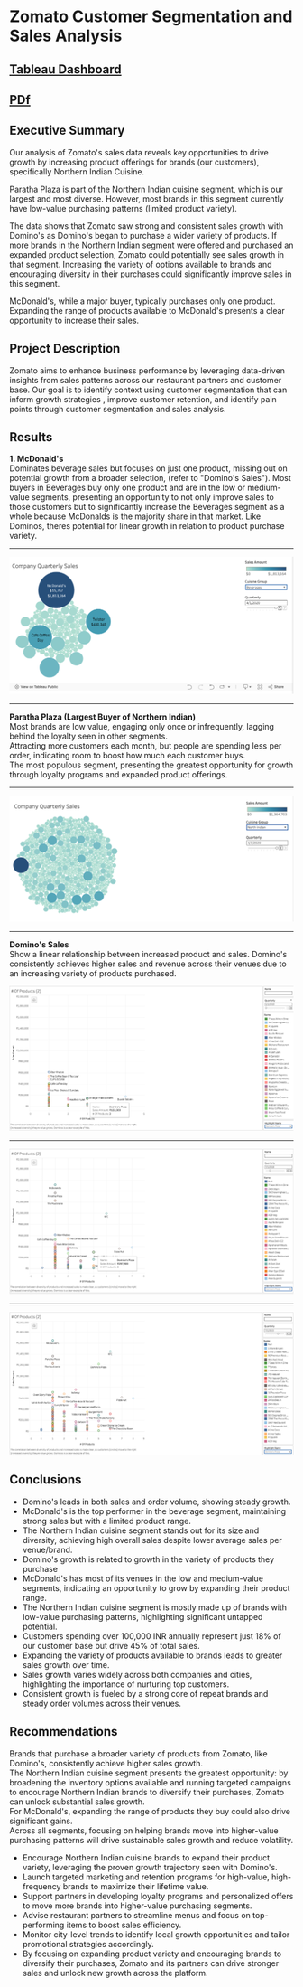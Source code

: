 # Zomato Customer Segmentation and Sales Analysis

[Tableau Dashboard](https://public.tableau.com/views/ZomatoCustomerSegmentationandSalesAnalysis/Story1?:language=en-US&:sid=&:redirect=auth&:display_count=n&:origin=viz_share_link)
---
[PDf](https://github.com/cullenmccutcheon/Data-Projects-TripleTen/blob/main/Tableau%20Zomato%20Customer%20Segmentation%20and%20Sales%20Analysis/Zomato%20Customer%20Segmentation%20and%20Sales%20Analysis%20FINAL%20(1).pdf)
---
## Executive Summary

Our analysis of Zomato's sales data reveals key opportunities to drive growth by increasing product offerings for brands (our customers), specifically Northern Indian Cuisine.

Paratha Plaza is part of the Northern Indian cuisine segment, which is our largest and most diverse. However, most brands in this segment currently have low-value purchasing patterns (limited product variety).

The data shows that Zomato saw strong and consistent sales growth with Domino's as Domino's began to purchase a wider variety of products. If more brands in the Northern Indian segment were offered and purchased an expanded product selection, Zomato could potentially see sales growth in that segment. Increasing the variety of options available to brands and encouraging diversity in their purchases could significantly improve sales in this segment.

McDonald's, while a major buyer, typically purchases only one product. Expanding the range of products available to McDonald's presents a clear opportunity to increase their sales.



## Project Description

Zomato aims to enhance business performance by leveraging data-driven insights from sales patterns across our restaurant partners and customer base. Our goal is to identify context using customer segmentation that can inform growth strategies , improve customer retention, and identify pain points through customer segmentation and sales analysis.

## Results

**1. McDonald's**  
Dominates beverage sales but focuses on just one product, missing out on potential growth from a broader selection, (refer to "Domino's Sales").
Most buyers in Beverages buy only one product and are in the low or medium-value segments, presenting an opportunity 
to not only improve sales to those customers but to significantly increase the Beverages segment as a whole because McDonalds
is the majority share in that market. Like Dominos, theres potential for linear growth in relation to product purchase variety.

---

![Logo](McDonaldsBubble.png)


---
**Paratha Plaza (Largest Buyer of Northern Indian)**  
Most brands are low value, engaging only once or infrequently, lagging behind the loyalty seen in other segments.  
Attracting more customers each month, but people are spending less per order, indicating room to boost how much each customer buys.  
The most populous segment, presenting the greatest opportunity for growth through loyalty programs and expanded product offerings.

---
![Logo](NorthernIndian.png)

---
**Domino's Sales**  
Show a linear relationship between increased product and sales. Domino's consistently achieves higher sales and revenue across their 
venues due to an increasing variety of products purchased.

![Logo](Dominos1.png)

---
![Logo](Dominos2.png)

---
![Logo](Dominos3.png)


## Conclusions

- Domino's leads in both sales and order volume, showing steady growth.  
- McDonald's is the top performer in the beverage segment, maintaining strong sales but with a limited product range.  
- The Northern Indian cuisine segment stands out for its size and diversity, achieving high overall sales despite lower average sales per venue/brand.
- Domino's growth is related to growth in the variety of products they purchase 
- McDonald's has most of its venues in the low and medium-value segments, indicating an opportunity to grow by expanding their product range.  
- The Northern Indian cuisine segment is mostly made up of brands with low-value purchasing patterns, highlighting significant untapped potential.
- Customers spending over 100,000 INR annually represent just 18% of our customer base but drive 45% of total sales.
- Expanding the variety of products available to brands leads to greater sales growth over time.
- Sales growth varies widely across both companies and cities, highlighting the importance of nurturing top customers.
- Consistent growth is fueled by a strong core of repeat brands and steady order volumes across their venues.
  

## Recommendations

Brands that purchase a broader variety of products from Zomato, like Domino's, consistently achieve higher sales growth.  
The Northern Indian cuisine segment presents the greatest opportunity: by broadening the inventory options available and running targeted campaigns to encourage Northern Indian brands to diversify their purchases, Zomato can unlock substantial sales growth.  
For McDonald's, expanding the range of products they buy could also drive significant gains.  
Across all segments, focusing on helping brands move into higher-value purchasing patterns will drive sustainable sales growth and reduce volatility.
- Encourage Northern Indian cuisine brands to expand their product variety, leveraging the proven growth trajectory seen with Domino's.
- Launch targeted marketing and retention programs for high-value, high-frequency brands to maximize their lifetime value.
- Support partners in developing loyalty programs and personalized offers to move more brands into higher-value purchasing segments.
- Advise restaurant partners to streamline menus and focus on top-performing items to boost sales efficiency.
- Monitor city-level trends to identify local growth opportunities and tailor promotional strategies accordingly.
- By focusing on expanding product variety and encouraging brands to diversify their purchases, Zomato and its partners can drive stronger sales and unlock new growth across the platform.

